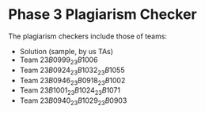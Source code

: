 # Phase 3 Plagiarism Checker

The plagiarism checkers include those of teams:

- Solution (sample, by us TAs)
- Team $23B0999_23B1006$
- Team $23B0924_23B1032_23B1055$
- Team $23B0946_23B0918_23B1002$
- Team $23B1001_23B1024_23B1071$
- Team $23B0940_23B1029_23B0903$
